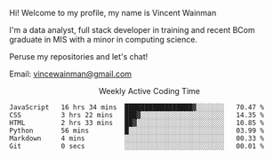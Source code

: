 Hi! Welcome to my profile, my name is Vincent Wainman

I'm a data analyst, full stack developer in training and recent BCom graduate in MIS with a minor in computing science. 

Peruse my repositories and let's chat!

Email: vincewainman@gmail.com

<p align="center"> Weekly Active Coding Time </p>
<!--START_SECTION:waka-->

```text
JavaScript   16 hrs 34 mins  █████████████████▓░░░░░░░   70.47 %
CSS          3 hrs 22 mins   ███▓░░░░░░░░░░░░░░░░░░░░░   14.35 %
HTML         2 hrs 33 mins   ██▓░░░░░░░░░░░░░░░░░░░░░░   10.85 %
Python       56 mins         █░░░░░░░░░░░░░░░░░░░░░░░░   03.99 %
Markdown     4 mins          ░░░░░░░░░░░░░░░░░░░░░░░░░   00.33 %
Git          0 secs          ░░░░░░░░░░░░░░░░░░░░░░░░░   00.01 %
```

<!--END_SECTION:waka-->
